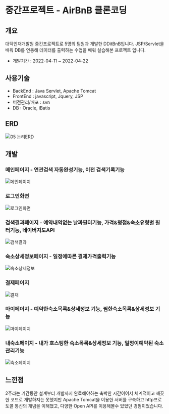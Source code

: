 # 중간프로젝트 - AirBnB 클론코딩

## 개요
대덕인재개발원 중간프로젝트로 5명의 팀원과 개발한 DDitBnB입니다.
JSP/Servlet을 배워 DB를 연동해 데이터를 출력하는 수업을 배워 실습해본 프로젝트 입니다.
* 개발기간 : 2022-04-11 ~ 2022-04-22

## 사용기술
* BackEnd : Java Servlet, Apache Tomcat
* FrontEnd : javascript, Jquery, JSP
* 버전관리/배포 : svn
* DB : Oracle, iBatis

## ERD
 ![05 논리ERD](https://user-images.githubusercontent.com/64582209/184781371-c2e74c0d-fda9-4075-a39d-8902ea0bf159.png)

## 개발
### 메인페이지 - 연관검색 자동완성기능, 이전 검색기록기능
![메인페이지](https://user-images.githubusercontent.com/64582209/184784036-ea9033c5-0659-44ae-a4a9-3886271f30f5.png)
### 로그인화면
![로그인화면](https://user-images.githubusercontent.com/64582209/184787580-61d3261a-b71c-467d-adc3-4d215abe309c.JPG)

### 검색결과페이지 - 예약내역없는 날짜필터기능, 가격&평점&숙소유형별 필터기능, 네이버지도API
![검색결과](https://user-images.githubusercontent.com/64582209/184784086-4c792034-c8ad-4036-a4b0-c406e95dadfc.png)
### 숙소상세정보페이지 - 일정에따른 결제가격출력기능
![숙소상세정보](https://user-images.githubusercontent.com/64582209/184784125-ccb89f49-1bab-4d16-a178-cb9fa488f3db.png)
### 결제페이지
![결재](https://user-images.githubusercontent.com/64582209/184784187-18fe8eec-d3bf-4ef3-bbe7-76f06e1965d7.png)
### 마이페이지 - 예약한숙소목록&상세정보 기능, 찜한숙소목록&상세정보 기능
![마이페이지](https://user-images.githubusercontent.com/64582209/184784245-a3cc4081-fdfd-4ad5-ab8a-8715b878d6a3.png)
### 내숙소페이지 - 내가 호스팅한 숙소목록&상세정보 기능, 일정이예약된 숙소관리기능
![숙소페이지](https://user-images.githubusercontent.com/64582209/184784365-a55825c8-9bf0-4a0c-82c8-882014865714.png)

## 느낀점
2주라는 기간동안 설계부터 개발까지 완료해야하는 촉박한 시간이어서 체계적이고 깨끗한 코드로 개발하지는 못했지만 Apache Tomcat을 이용한 서버를 구축하고 http프로토콜 통신의 개념을 이해했고, 다양한 Open API를 이용해볼수 있었던 경험이었습니다.
